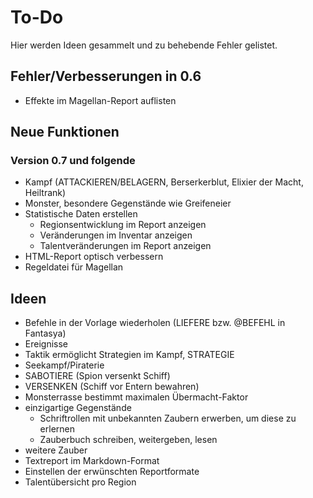 # To-Do

Hier werden Ideen gesammelt und zu behebende Fehler gelistet.

## Fehler/Verbesserungen in 0.6

- Effekte im Magellan-Report auflisten

## Neue Funktionen

### Version 0.7 und folgende

- Kampf (ATTACKIEREN/BELAGERN, Berserkerblut, Elixier der Macht, Heiltrank)
- Monster, besondere Gegenstände wie Greifeneier
- Statistische Daten erstellen
  - Regionsentwicklung im Report anzeigen
  - Veränderungen im Inventar anzeigen
  - Talentveränderungen im Report anzeigen
- HTML-Report optisch verbessern
- Regeldatei für Magellan

## Ideen

- Befehle in der Vorlage wiederholen (LIEFERE bzw. @BEFEHL in Fantasya)
- Ereignisse
- Taktik ermöglicht Strategien im Kampf, STRATEGIE
- Seekampf/Piraterie
- SABOTIERE (Spion versenkt Schiff)
- VERSENKEN (Schiff vor Entern bewahren)
- Monsterrasse bestimmt maximalen Übermacht-Faktor
- einzigartige Gegenstände
  - Schriftrollen mit unbekannten Zaubern erwerben, um diese zu erlernen
  - Zauberbuch schreiben, weitergeben, lesen
- weitere Zauber
- Textreport im Markdown-Format
- Einstellen der erwünschten Reportformate
- Talentübersicht pro Region
